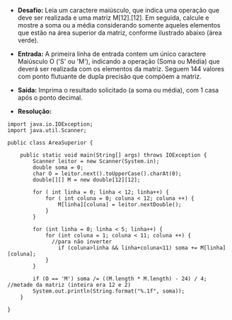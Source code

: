 * **Desafio:** Leia um caractere maiúsculo, que indica uma operação que deve ser realizada e uma matriz M[12].[12]. Em seguida, calcule e mostre a soma ou a média considerando somente aqueles elementos que estão na área superior da matriz, conforme ilustrado abaixo (área verde).

* **Entrada:** A primeira linha de entrada contem um único caractere Maiúsculo O ('S' ou 'M'), indicando a operação (Soma ou Média) que deverá ser realizada com os elementos da matriz. Seguem 144 valores com ponto flutuante de dupla precisão que compõem a matriz.

* **Saída:** Imprima o resultado solicitado (a soma ou média), com 1 casa após o ponto decimal.

* **Resolução:**
```
import java.io.IOException;
import java.util.Scanner;

public class AreaSuperior {

    public static void main(String[] args) throws IOException {
        Scanner leitor = new Scanner(System.in);
        double soma = 0;
        char O = leitor.next().toUpperCase().charAt(0);
        double[][] M = new double[12][12];
        
        for ( int linha = 0; linha < 12; linha++) {
            for ( int coluna = 0; coluna < 12; coluna ++) {
                M[linha][coluna] = leitor.nextDouble();
            }
        }
        
        for (int linha = 0; linha < 5; linha++) {
            for (int coluna = 1; coluna < 11; coluna ++) {
              //para não inverter
                if (coluna>linha && linha+coluna<11) soma += M[linha][coluna];
            }
        }

        if (O == 'M') soma /= ((M.length * M.length) - 24) / 4; //metade da matriz (inteira era 12 e 2)
        System.out.println(String.format("%.1f", soma));
    }
    
}
```